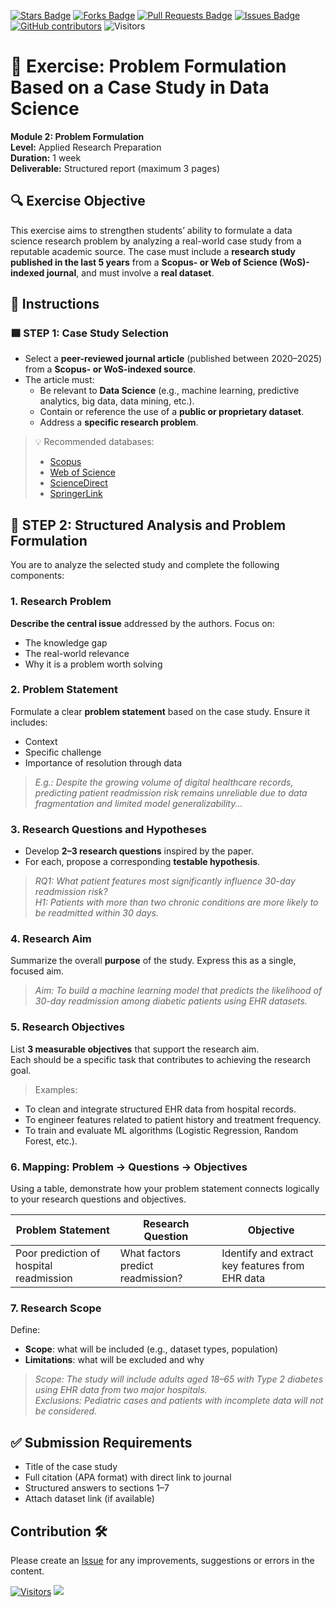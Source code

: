 <a href="https://github.com/drshahizan/research-design/stargazers"><img src="https://img.shields.io/github/stars/drshahizan/research-design" alt="Stars Badge"/></a>
<a href="https://github.com/drshahizan/research-design/network/members"><img src="https://img.shields.io/github/forks/drshahizan/research-design" alt="Forks Badge"/></a>
<a href="https://github.com/drshahizan/research-design/pulls"><img src="https://img.shields.io/github/issues-pr/drshahizan/research-design" alt="Pull Requests Badge"/></a>
<a href="https://github.com/drshahizan/research-design"><img src="https://img.shields.io/github/issues/drshahizan/research-design" alt="Issues Badge"/></a>
<a href="https://github.com/drshahizan/research-design/graphs/contributors"><img alt="GitHub contributors" src="https://img.shields.io/github/contributors/drshahizan/research-design?color=2b9348"></a>
![Visitors](https://api.visitorbadge.io/api/visitors?path=https%3A%2F%2Fgithub.com%2Fdrshahizan%2BDM&labelColor=%23d9e3f0&countColor=%23697689&style=flat)

# 📘 **Exercise: Problem Formulation Based on a Case Study in Data Science**

**Module 2: Problem Formulation**  
**Level:** Applied Research Preparation  
**Duration:** 1 week  
**Deliverable:** Structured report (maximum 3 pages)

## 🔍 **Exercise Objective**

This exercise aims to strengthen students’ ability to formulate a data science research problem by analyzing a real-world case study from a reputable academic source. The case must include a **research study published in the last 5 years** from a **Scopus- or Web of Science (WoS)-indexed journal**, and must involve a **real dataset**.

## 📂 **Instructions**

### 🟦 STEP 1: Case Study Selection

- Select a **peer-reviewed journal article** (published between 2020–2025) from a **Scopus- or WoS-indexed source**.
- The article must:
  - Be relevant to **Data Science** (e.g., machine learning, predictive analytics, big data, data mining, etc.).
  - Contain or reference the use of a **public or proprietary dataset**.
  - Address a **specific research problem**.

> 💡 Recommended databases:  
> - [Scopus](https://www.scopus.com)  
> - [Web of Science](https://www.webofscience.com)  
> - [ScienceDirect](https://www.sciencedirect.com)  
> - [SpringerLink](https://link.springer.com)

## 🧩 **STEP 2: Structured Analysis and Problem Formulation**

You are to analyze the selected study and complete the following components:

### **1. Research Problem**

**Describe the central issue** addressed by the authors. Focus on:
- The knowledge gap
- The real-world relevance
- Why it is a problem worth solving

### **2. Problem Statement**

Formulate a clear **problem statement** based on the case study. Ensure it includes:
- Context
- Specific challenge
- Importance of resolution through data

> _E.g.: Despite the growing volume of digital healthcare records, predicting patient readmission risk remains unreliable due to data fragmentation and limited model generalizability..._

### **3. Research Questions and Hypotheses**

- Develop **2–3 research questions** inspired by the paper.
- For each, propose a corresponding **testable hypothesis**.

> _RQ1: What patient features most significantly influence 30-day readmission risk?  
H1: Patients with more than two chronic conditions are more likely to be readmitted within 30 days._

### **4. Research Aim**

Summarize the overall **purpose** of the study. Express this as a single, focused aim.

> _Aim: To build a machine learning model that predicts the likelihood of 30-day readmission among diabetic patients using EHR datasets._


### **5. Research Objectives**

List **3 measurable objectives** that support the research aim.  
Each should be a specific task that contributes to achieving the research goal.

> Examples:
- To clean and integrate structured EHR data from hospital records.
- To engineer features related to patient history and treatment frequency.
- To train and evaluate ML algorithms (Logistic Regression, Random Forest, etc.).

### **6. Mapping: Problem → Questions → Objectives**

Using a table, demonstrate how your problem statement connects logically to your research questions and objectives.

| Problem Statement | Research Question | Objective |
|------------------|-------------------|-----------|
| Poor prediction of hospital readmission | What factors predict readmission? | Identify and extract key features from EHR data |

### **7. Research Scope**

Define:
- **Scope**: what will be included (e.g., dataset types, population)
- **Limitations**: what will be excluded and why

> _Scope: The study will include adults aged 18–65 with Type 2 diabetes using EHR data from two major hospitals.  
Exclusions: Pediatric cases and patients with incomplete data will not be considered._

## ✅ **Submission Requirements**

- Title of the case study
- Full citation (APA format) with direct link to journal
- Structured answers to sections 1–7
- Attach dataset link (if available)

## Contribution 🛠️
Please create an [Issue](https://github.com/drshahizan/research-design/issues) for any improvements, suggestions or errors in the content.


[![Visitors](https://api.visitorbadge.io/api/visitors?path=https%3A%2F%2Fgithub.com%2Fdrshahizan&labelColor=%23697689&countColor=%23555555&style=plastic)](https://visitorbadge.io/status?path=https%3A%2F%2Fgithub.com%2Fdrshahizan)
![](https://hit.yhype.me/github/profile?user_id=81284918)


